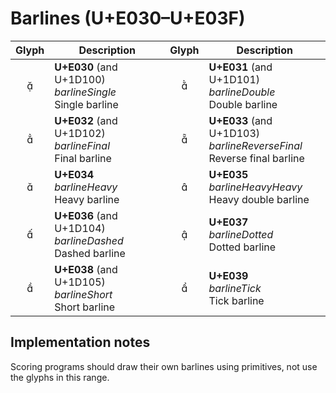 Barlines (U+E030–U+E03F)
========================

| **Glyph** | **Description** | **Glyph** | **Description**
| :-------: | --------------- | :-------: | ---------------
|<span class="bravura_large">&#xe030;</span> | **U+E030** (and U+1D100)<br/>*barlineSingle*<br/>Single barline | <span class="bravura_large">&#xe031;</span> | **U+E031** (and U+1D101)<br/>*barlineDouble*<br/>Double barline
|<span class="bravura_large">&#xe032;</span> | **U+E032** (and U+1D102)<br/>*barlineFinal*<br/>Final barline | <span class="bravura_large">&#xe033;</span> | **U+E033** (and U+1D103)<br/>*barlineReverseFinal*<br/>Reverse final barline
|<span class="bravura_large">&#xe034;</span> | **U+E034**<br/>*barlineHeavy*<br/>Heavy barline | <span class="bravura_large">&#xe035;</span> | **U+E035**<br/>*barlineHeavyHeavy*<br/>Heavy double barline
|<span class="bravura_large">&#xe036;</span> | **U+E036** (and U+1D104)<br/>*barlineDashed*<br/>Dashed barline | <span class="bravura_large">&#xe037;</span> | **U+E037**<br/>*barlineDotted*<br/>Dotted barline
|<span class="bravura_large">&#xe038;</span> | **U+E038** (and U+1D105)<br/>*barlineShort*<br/>Short barline | <span class="bravura_large">&#xe039;</span> | **U+E039**<br/>*barlineTick*<br/>Tick barline

Implementation notes
---------------------

Scoring programs should draw their own barlines using primitives, not use the glyphs in this range.